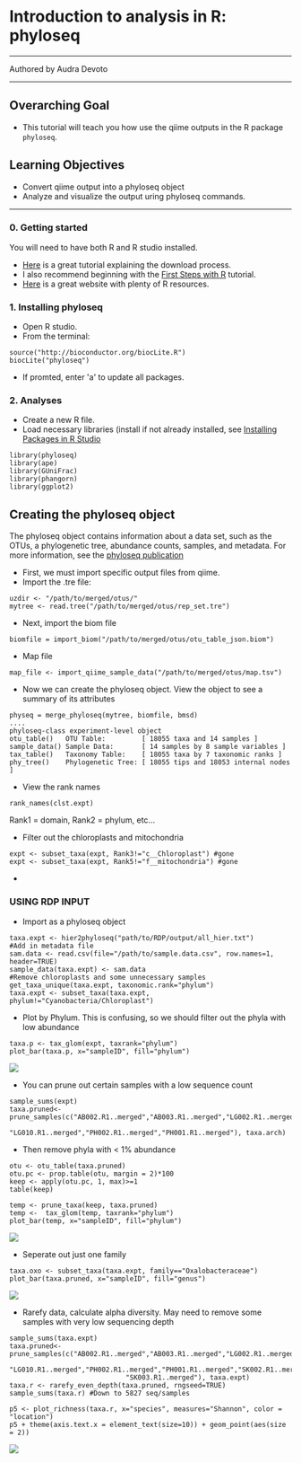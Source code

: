 # Introduction to analysis in R: phyloseq
***
Authored by Audra Devoto

***

## Overarching Goal  
* This tutorial will teach you how use the qiime outputs in the R package ```phyloseq```.

## Learning Objectives
*	Convert qiime output into a phyloseq object
* Analyze and visualize the output uring phyloseq commands. 

***

### 0.  Getting started
You will need to have both R and R studio installed. 

* [Here](http://shapbio.me/courses/biolB215f15/install_orient.html) is a great tutorial explaining the download process.
* I also recommend beginning with the [First Steps with R](http://shapbio.me/courses/biolB215f15/first_steps.html) tutorial.
* [Here](http://www.statmethods.net/) is a great website with plenty of R resources. 

### 1. Installing phyloseq

* Open R studio. 
* From the terminal:
```
source("http://bioconductor.org/biocLite.R")
biocLite("phyloseq")
```
* If promted, enter 'a' to update all packages. 

### 2. Analyses

* Create a new R file.
* Load necessary libraries (install if not already installed, see [Installing Packages in R Studio](https://www.youtube.com/watch?v=u1r5XTqrCTQ)
```
library(phyloseq)
library(ape)
library(GUniFrac)
library(phangorn)
library(ggplot2)
```

## Creating the phyloseq object
The phyloseq object contains information about a data set, such as the OTUs, a phylogenetic tree, abundance counts, samples, and metadata.
For more information, see the [phyloseq publication](http://journals.plos.org/plosone/article?id=10.1371/journal.pone.0061217)

* First, we must import specific output files from qiime. 
* Import the .tre file:
```
uzdir <- "/path/to/merged/otus/"
mytree <- read.tree("/path/to/merged/otus/rep_set.tre")
```
* Next, import the biom file
```
biomfile = import_biom("/path/to/merged/otus/otu_table_json.biom")
```
* Map file
```
map_file <- import_qiime_sample_data("/path/to/merged/otus/map.tsv")
```
* Now we can create the phyloseq object. View the object to see a summary of its attributes
```
physeq = merge_phyloseq(mytree, biomfile, bmsd)
....
phyloseq-class experiment-level object
otu_table()   OTU Table:         [ 18055 taxa and 14 samples ]
sample_data() Sample Data:       [ 14 samples by 8 sample variables ]
tax_table()   Taxonomy Table:    [ 18055 taxa by 7 taxonomic ranks ]
phy_tree()    Phylogenetic Tree: [ 18055 tips and 18053 internal nodes ]
```
* View the rank names
```
rank_names(clst.expt)
```
Rank1 = domain, Rank2 = phylum, etc...

* Filter out the chloroplasts and mitochondria

```
expt <- subset_taxa(expt, Rank3!="c__Chloroplast") #gone
expt <- subset_taxa(expt, Rank5!="f__mitochondria") #gone
```
 * 
 ### USING RDP INPUT ###
* Import as a phyloseq object
```
taxa.expt <- hier2phyloseq("path/to/RDP/output/all_hier.txt")
#Add in metadata file
sam.data <- read.csv(file="/path/to/sample.data.csv", row.names=1, header=TRUE)
sample_data(taxa.expt) <- sam.data
#Remove chloroplasts and some unnecessary samples
get_taxa_unique(taxa.expt, taxonomic.rank="phylum")
taxa.expt <- subset_taxa(taxa.expt, phylum!="Cyanobacteria/Chloroplast")
 ```
 * Plot by Phylum. This is confusing, so we should filter out the phyla with low abundance
 ```
 taxa.p <- tax_glom(expt, taxrank="phylum")
 plot_bar(taxa.p, x="sampleID", fill="phylum")
```
![](pics/fig1.png)
* You can prune out certain samples with a low sequence count
```
sample_sums(expt)
taxa.pruned<- prune_samples(c("AB002.R1..merged","AB003.R1..merged","LG002.R1..merged","LG004.R1..merged",
                              "LG010.R1..merged","PH002.R1..merged","PH001.R1..merged"), taxa.arch)
```
* Then remove phyla with < 1% abundance
```
otu <- otu_table(taxa.pruned)
otu.pc <- prop.table(otu, margin = 2)*100
keep <- apply(otu.pc, 1, max)>=1
table(keep)

temp <- prune_taxa(keep, taxa.pruned)
temp <-  tax_glom(temp, taxrank="phylum")
plot_bar(temp, x="sampleID", fill="phylum")
```
![](pics/fig2.png)
 * Seperate out just one family
 ```
taxa.oxo <- subset_taxa(taxa.expt, family=="Oxalobacteraceae")
plot_bar(taxa.pruned, x="sampleID", fill="genus")
 ```
![](pics/fig3.png)
 * Rarefy data, calculate alpha diversity. May need to remove some samples with very low sequencing depth
 ```
sample_sums(taxa.expt)
taxa.pruned<- prune_samples(c("AB002.R1..merged","AB003.R1..merged","LG002.R1..merged","LG004.R1..merged",
                              "LG010.R1..merged","PH002.R1..merged","PH001.R1..merged","SK002.R1..merged",
                              "SK003.R1..merged"), taxa.expt)
taxa.r <- rarefy_even_depth(taxa.pruned, rngseed=TRUE)
sample_sums(taxa.r) #Down to 5827 seq/samples

p5 <- plot_richness(taxa.r, x="species", measures="Shannon", color = "location")
p5 + theme(axis.text.x = element_text(size=10)) + geom_point(aes(size = 2))
```
![](pics/fig4.png)
